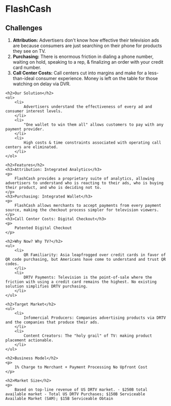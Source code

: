 <!DOCTYPE html>
<html lang="en">
<head>
    <meta charset="UTF-8">
    <meta name="viewport" content="width=device-width, initial-scale=1.0">
    <title>FlashCash - Simplifying TV Purchases</title>
</head>
<body>
    <h1>FlashCash</h1>
    <h2>Challenges</h2>
    <ol>
        <li>
            <strong>Attribution:</strong> Advertisers don't know how effective their television ads are because consumers are just searching on their phone for products they see on TV.
        </li>
        <li>
            <strong>Purchasing:</strong> There is enormous friction in dialing a phone number, waiting on hold, speaking to a rep, & finalizing an order with your credit card number.
        </li>
        <li>
            <strong>Call Center Costs:</strong> Call centers cut into margins and make for a less-than-ideal consumer experience. Money is left on the table for those watching on delay via DVR.
        </li>
    </ol>

    <h2>Our Solution</h2>
    <ol>
        <li>
            Advertisers understand the effectiveness of every ad and consumer interest levels.
        </li>
        <li>
            "One wallet to win them all" allows customers to pay with any payment provider.
        </li>
        <li>
            High costs & time constraints associated with operating call centers are eliminated.
        </li>
    </ol>

    <h2>Features</h2>
    <h3>Attribution: Integrated Analytics</h3>
    <p>
        FlashCash provides a proprietary suite of analytics, allowing advertisers to understand who is reacting to their ads, who is buying their product, and who is deciding not to.
    </p>
    <h3>Purchasing: Integrated Wallet</h3>
    <p>
        FlashCash allows merchants to accept payments from every payment source, making the checkout process simpler for television viewers.
    </p>
    <h3>Call Center Costs: Digital Checkout</h3>
    <p>
        Patented Digital Checkout
    </p>

    <h2>Why Now? Why TV?</h2>
    <ul>
        <li>
            QR Familiarity: Asia leapfrogged over credit cards in favor of QR code purchasing, but Americans have come to understand and trust QR codes.
        </li>
        <li>
            DRTV Payments: Television is the point-of-sale where the friction with using a credit card remains the highest. No existing solution simplifies DRTV purchasing.
        </li>
    </ul>

    <h2>Target Market</h2>
    <ul>
        <li>
            Infomercial Producers: Companies advertising products via DRTV and the companies that produce their ads.
        </li>
        <li>
            Content Creators: The "holy grail" of TV: making product placement actionable.
        </li>
    </ul>

    <h2>Business Model</h2>
    <p>
        1% Charge to Merchant + Payment Processing No Upfront Cost
    </p>

    <h2>Market Size</h2>
    <p>
        Based on top-line revenue of US DRTV market. - $250B total available market - Total US DRTV Purchases; $150B Serviceable Available Market (SAM); $15B Serviceable Obtain
